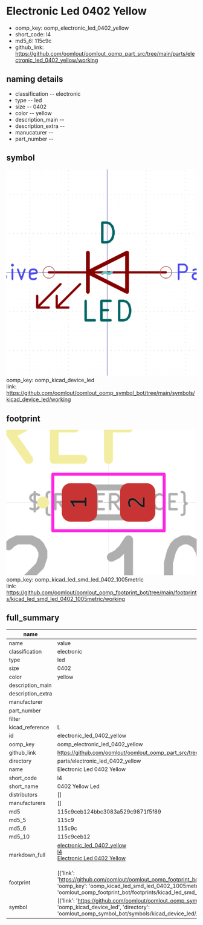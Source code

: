 # Electronic Led 0402 Yellow

  
* oomp_key: oomp_electronic_led_0402_yellow 
* short_code: l4
* md5_6: 115c9c  
* github_link: https://github.com/oomlout/oomlout_oomp_part_src/tree/main/parts/electronic_led_0402_yellow/working  
## naming details
* classification -- electronic
* type -- led
* size -- 0402
* color -- yellow
* description_main -- 
* description_extra -- 
* manucaturer -- 
* part_number -- 



## symbol

![](symbol/0/working/working_600.png)  
oomp_key: oomp_kicad_device_led  
link: https://github.com/oomlout/oomlout_oomp_symbol_bot/tree/main/symbols/kicad_device_led/working  

## footprint

![](footprint/0/working/working_600.png)  
oomp_key: oomp_kicad_led_smd_led_0402_1005metric  
link: https://github.com/oomlout/oomlout_oomp_footprint_bot/tree/main/footprints/kicad_led_smd_led_0402_1005metric/working  

## full_summary
| name | value | 
| --- | --- | 
| name | value | 
| classification | electronic | 
| type | led | 
| size | 0402 | 
| color | yellow | 
| description_main |  | 
| description_extra |  | 
| manufacturer |  | 
| part_number |  | 
| filter |  | 
| kicad_reference | L | 
| id | electronic_led_0402_yellow | 
| oomp_key | oomp_electronic_led_0402_yellow | 
| github_link | https://github.com/oomlout/oomlout_oomp_part_src/tree/main/parts/electronic_led_0402_yellow/working | 
| directory | parts/electronic_led_0402_yellow | 
| name | Electronic Led 0402 Yellow | 
| short_code | l4 | 
| short_name | 0402 Yellow Led | 
| distributors | [] | 
| manufacturers | [] | 
| md5 | 115c9ceb124bbc3083a529c9871f5f89 | 
| md5_5 | 115c9 | 
| md5_6 | 115c9c | 
| md5_10 | 115c9ceb12 | 
| markdown_full | [electronic_led_0402_yellow](https://github.com/oomlout/oomlout_oomp_part_src/tree/main/parts/electronic_led_0402_yellow/working)<br>[l4](https://github.com/oomlout/oomlout_oomp_part_src/tree/main/parts/electronic_led_0402_yellow/working)<br>[Electronic Led 0402 Yellow](https://github.com/oomlout/oomlout_oomp_part_src/tree/main/parts/electronic_led_0402_yellow/working)<br><br> | 
| footprint | [{'link': 'https://github.com/oomlout/oomlout_oomp_footprint_bot/tree/main/foootprntss/kicad_led_smd_led_0402_1005metric', 'oomp_key': 'oomp_kicad_led_smd_led_0402_1005metric', 'directory': 'oomlout_oomp_footprint_bot/footprints/kicad_led_smd_led_0402_1005metric//working/working.kicad_mod'}] | 
| symbol | [{'link': 'https://github.com/oomlout/oomlout_oomp_symbol_bot/tree/main/symbols/kicad_device_led', 'oomp_key': 'oomp_kicad_device_led', 'directory': 'oomlout_oomp_symbol_bot/symbols/kicad_device_led//working/working.kicad_sym'}] | 
